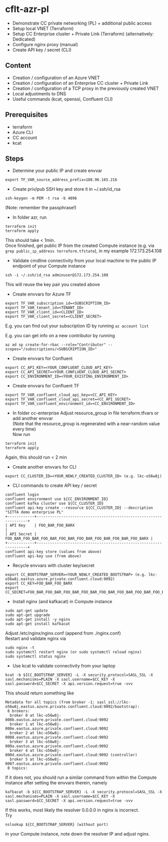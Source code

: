 # cflt-azr-pl

* Demonstrate CC private networking (PL) + additional public access
* Setup local VNET (Terraform)
* Setup CC Enterprise cluster + Private Link (Terraform) (alternatively: Dedicated)
* Configure nginx proxy (manual)
* Create API key / secret (CLI)

## Content
* Creation / configuration of an Azure VNET
* Creation / configuration of an Enterprise CC cluster + Private Link
* Creation / configuration of a TCP proxy in the previously created VNET
* Local adjustments to DNS
* Useful commands (kcat, openssl, Confluent CLI)

## Prerequisites
* terraform
* Azure CLI
* CC account
* kcat

## Steps
* Determine your public IP and create envvar
```
export TF_VAR_source_address_prefix=188.96.165.216
```
* Create priv/pub SSH key and store it in ~/.ssh/id_rsa
```
ssh-keygen -m PEM -t rsa -b 4096 
```
(Note: remember the passphrase!)

* In folder azr, run
```
terraform init
terraform apply 
```
This should take < 1min.\
Once finished, get public IP from the created Compute instance (e.g. via ```grep public_ip_address terraform.tfstate```), in my example 172.173.254.108

* Validate cmdline connectivity from your local machine to the public IP endpoint of your Compute instance
```
ssh -i ~/.ssh/id_rsa adminuser@172.173.254.108
```
This will reuse the key pair you created above

* Create envvars for Azure TF
```
export TF_VAR_subscription_id=<SUBSCRIPTION_ID>
export TF_VAR_tenant_id=<TENANT_ID>
export TF_VAR_client_id=<CLIENT_ID>
export TF_VAR_client_secret=<CLIENT_SECRET>
```
E.g. you can find out your subscription ID by running ```az account list```

E.g. you can get info on a new contributor by running 

```az ad sp create-for-rbac --role="Contributor" --scopes="/subscriptions/<SUBSCRIPTION_ID>"```

* Create envvars for Confluent
```
export CC_API_KEY=<YOUR_CONFLUENT_CLOUD_API_KEY>
export CC_API_SECRET=<YOUR_CONFLUENT_CLOUD_API_SECRET>
export CC_ENVIRONMENT_ID=<YOUR_EXISTING_ENVIRONMENT_ID>

```
* Create envvars for Confluent TF
```
export TF_VAR_confluent_cloud_api_key=<CC_API_KEY>
export TF_VAR_confluent_cloud_api_secret=<CC_API_SECRET>
export TF_VAR_confluent_environment_id=<CC_ENVIRONMENT_ID>
```
* In folder cc-enterprise
Adjust resource_group in file terraform.tfvars or add another envvar\
(Note that the resource_group is regenerated with a near-random value every time)\
Now run 
```
terraform init
terraform apply 
```
Again, this should run < 2 min
* Create another envvars for CLI
```
export CC_CLUSTER_ID=<YOUR_NEWLY_CREATED_CLUSTER_ID> (e.g. lkc-o56w8j)
```
* CLI commands to create API key / secret
```
confluent login
confluent environment use ${CC_ENVIRONMENT_ID}
confluent kafka cluster use ${CC_CLUSTER_ID}
confluent api-key create --resource ${CC_CLUSTER_ID} --description "SITTA demo enterprise PL"
+------------+------------------------------------------------------------------+
| API Key    | FOO_BAR_FOO_BARX                                                 |
| API Secret | FOO_BAR_FOO_BAR_FOO_BAR_FOO_BAR_FOO_BAR_FOO_BAR_FOO_BAR_FOO_BARX |
+------------+------------------------------------------------------------------+
confluent api-key store (values from above)
confluent api-key use (from above)
```
* Recycle envvars with cluster key/secret
```
export CC_BOOTSTRAP_SERVER=<YOUR_NEWLY_CREATED_BOOTSTRAP> (e.g. lkc-o56w8j.eastus.azure.private.confluent.cloud:9092)
export CC_KEY=FOO_BAR_FOO_BARX
export CC_SECRET=FOO_BAR_FOO_BAR_FOO_BAR_FOO_BAR_FOO_BAR_FOO_BAR_FOO_BAR_FOO_BARX
```
* Install nginx (and kafkacat) in Compute instance
```
sudo apt-get update
sudo apt-get upgrade
sudo apt-get install -y nginx
sudo apt-get install kafkacat
```
Adjust /etc/nginx/nginx.conf (append from ./nginx.conf)\
Restart and validate nginx via
```
sudo nginx -t
sudo systemctl restart nginx (or sudo systemctl reload nginx)
sudo systemctl status nginx
```
* Use kcat to validate connectivity from your laptop
```
kcat -b ${CC_BOOTSTRAP_SERVER} -L -X security.protocol=SASL_SSL -X sasl.mechanisms=PLAIN -X sasl.username=$CC_KEY -X sasl.password=$CC_SECRET -X api.version.request=true -vvv
```
This should return something like 
```
Metadata for all topics (from broker -1: sasl_ssl://lkc-o56w8j.eastus.azure.private.confluent.cloud:9092/bootstrap):
 6 brokers:
  broker 0 at lkc-o56w8j-000b.eastus.azure.private.confluent.cloud:9092
  broker 1 at lkc-o56w8j-000e.eastus.azure.private.confluent.cloud:9092
  broker 2 at lkc-o56w8j-0008.eastus.azure.private.confluent.cloud:9092
  broker 3 at lkc-o56w8j-000a.eastus.azure.private.confluent.cloud:9092
  broker 4 at lkc-o56w8j-000d.eastus.azure.private.confluent.cloud:9092 (controller)
  broker 5 at lkc-o56w8j-0007.eastus.azure.private.confluent.cloud:9092
 0 topics:
```
If it does not, you should run a similar command from within the Compute instance after setting the envvars therein, namely
```
kafkacat -b ${CC_BOOTSTRAP_SERVER} -L -X security.protocol=SASL_SSL -X sasl.mechanisms=PLAIN -X sasl.username=$CC_KEY -X sasl.password=$CC_SECRET -X api.version.request=true -vvv
```
If this works, most likely the resolver 0.0.0.0 in nginx is incorrect.\
Try 
```
nslookup ${CC_BOOTSTRAP_SERVER} (without port)
```
in your Compute instance, note down the resolver IP and adjust nginx.

